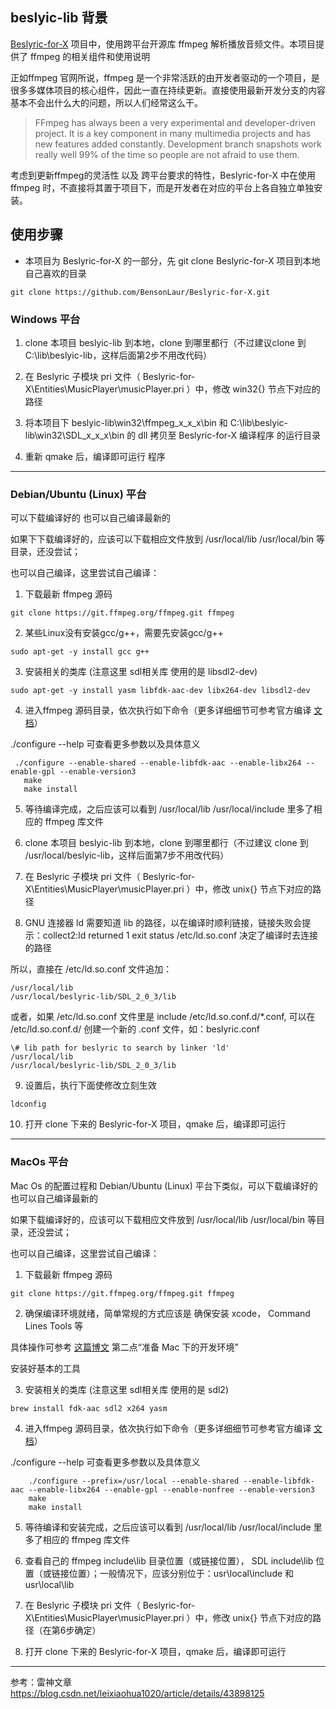 ## beslyic-lib 背景

[Beslyric-for-X](https://github.com/BensonLaur/Beslyric-for-X) 项目中，使用跨平台开源库 ffmpeg 解析播放音频文件。本项目提供了 ffmpeg 的相关组件和使用说明

正如ffmpeg 官网所说，ffmpeg 是一个非常活跃的由开发者驱动的一个项目，是很多多媒体项目的核心组件，因此一直在持续更新。直接使用最新开发分支的内容基本不会出什么大的问题，所以人们经常这么干。

>FFmpeg has always been a very experimental and developer-driven project. It is a key component in many multimedia projects and has new features added constantly. Development branch snapshots work really well 99% of the time so people are not afraid to use them.

考虑到更新ffmpeg的灵活性 以及 跨平台要求的特性，Beslyric-for-X 中在使用 ffmpeg 时，不直接将其置于项目下，而是开发者在对应的平台上各自独立单独安装。 


## 使用步骤

+ 本项目为 Beslyric-for-X 的一部分，先 git clone Beslyric-for-X 项目到本地自己喜欢的目录

`
git clone https://github.com/BensonLaur/Beslyric-for-X.git
`


### Windows 平台

1. clone 本项目 beslyic-lib 到本地，clone 到哪里都行（不过建议clone 到C:\lib\beslyic-lib，这样后面第2步不用改代码）

2. 在 Beslyric 子模块 pri 文件（ Beslyric-for-X\Entities\MusicPlayer\musicPlayer.pri ）中，修改 win32{} 节点下对应的路径

3. 将本项目下 beslyic-lib\win32\ffmpeg_x_x_x\bin 和 C:\lib\beslyic-lib\win32\SDL_x_x_x\bin 的 dll 拷贝至 Beslyric-for-X 编译程序 的运行目录

4. 重新 qmake 后，编译即可运行 程序


-----------------------------------


### Debian/Ubuntu (Linux) 平台

可以下载编译好的 也可以自己编译最新的

如果下下载编译好的，应该可以下载相应文件放到 /usr/local/lib  /usr/local/bin 等目录，还没尝试；

也可以自己编译，这里尝试自己编译：

1. 下载最新 ffmpeg 源码

` git clone https://git.ffmpeg.org/ffmpeg.git ffmpeg `

2. 某些Linux没有安装gcc/g++，需要先安装gcc/g++

` sudo apt-get -y install gcc g++ `

3. 安装相关的类库 (注意这里 sdl相关库 使用的是 libsdl2-dev)

` sudo apt-get -y install yasm libfdk-aac-dev libx264-dev libsdl2-dev `

4. 进入ffmpeg 源码目录，依次执行如下命令（更多详细细节可参考官方编译 [文档](https://trac.ffmpeg.org/wiki/CompilationGuide)）

./configure --help  可查看更多参数以及具体意义

```
 ./configure --enable-shared --enable-libfdk-aac --enable-libx264 --enable-gpl --enable-version3
   make
   make install
```

5. 等待编译完成，之后应该可以看到 /usr/local/lib /usr/local/include 里多了相应的 ffmpeg 库文件

6. clone 本项目 beslyic-lib 到本地，clone 到哪里都行（不过建议 clone 到 /usr/local/beslyic-lib，这样后面第7步不用改代码）

7. 在 Beslyric 子模块 pri 文件（ Beslyric-for-X\Entities\MusicPlayer\musicPlayer.pri ）中，修改 unix{} 节点下对应的路径

8. GNU 连接器 ld 需要知道 lib 的路径，以在编译时顺利链接，链接失败会提示：collect2:ld returned 1 exit status
/etc/ld.so.conf 决定了编译时去连接的路径

所以，直接在 /etc/ld.so.conf  文件追加：

```
/usr/local/lib
/usr/local/beslyric-lib/SDL_2_0_3/lib
```

或者，如果 /etc/ld.so.conf 文件里是 include /etc/ld.so.conf.d/*.conf, 可以在 /etc/ld.so.conf.d/ 创建一个新的 .conf 文件，如：beslyric.conf

```
\# lib path for beslyric to search by linker 'ld'
/usr/local/lib
/usr/local/beslyric-lib/SDL_2_0_3/lib
```

9. 设置后，执行下面使修改立刻生效

`
ldconfig
`

10. 打开 clone 下来的 Beslyric-for-X 项目，qmake 后，编译即可运行


-----------------------------------

### MacOs 平台

Mac Os 的配置过程和 Debian/Ubuntu (Linux) 平台下类似，可以下载编译好的 也可以自己编译最新的

如果下载编译好的，应该可以下载相应文件放到 /usr/local/lib  /usr/local/bin 等目录，还没尝试；

也可以自己编译，这里尝试自己编译：

1. 下载最新 ffmpeg 源码

` git clone https://git.ffmpeg.org/ffmpeg.git ffmpeg `

2. 确保编译环境就绪，简单常规的方式应该是 确保安装 xcode， Command Lines Tools 等

具体操作可参考 [这篇博文](https://www.cnblogs.com/BensonLaur/p/9461589.html#title2) 第二点“准备 Mac 下的开发环境”

安装好基本的工具

3. 安装相关的类库 (注意这里 sdl相关库 使用的是 sdl2)

` brew install fdk-aac sdl2 x264 yasm `

4. 进入ffmpeg 源码目录，依次执行如下命令（更多详细细节可参考官方编译 [文档](https://trac.ffmpeg.org/wiki/CompilationGuide)）

./configure --help  可查看更多参数以及具体意义

```
    ./configure --prefix=/usr/local --enable-shared --enable-libfdk-aac --enable-libx264 --enable-gpl --enable-nonfree --enable-version3
    make
    make install
```

5. 等待编译和安装完成，之后应该可以看到 /usr/local/lib /usr/local/include 里多了相应的 ffmpeg 库文件

6. 查看自己的 ffmpeg include\lib 目录位置（或链接位置）， SDL include\lib 位置（或链接位置）；一般情况下，应该分别位于：usr\local\include 和 usr\local\lib

7. 在 Beslyric 子模块 pri 文件（ Beslyric-for-X\Entities\MusicPlayer\musicPlayer.pri ）中，修改 unix{} 节点下对应的路径（在第6步确定）

8. 打开 clone 下来的 Beslyric-for-X 项目，qmake 后，编译即可运行


-----------------------------------

参考：雷神文章 https://blog.csdn.net/leixiaohua1020/article/details/43898125

